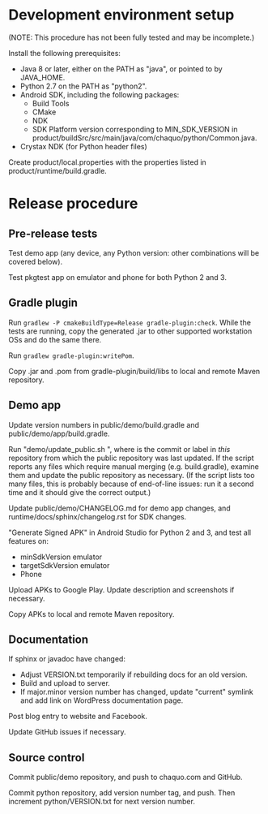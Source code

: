 # Development environment setup

(NOTE: This procedure has not been fully tested and may be incomplete.)

Install the following prerequisites:

* Java 8 or later, either on the PATH as "java", or pointed to by JAVA_HOME.
* Python 2.7 on the PATH as "python2".
* Android SDK, including the following packages:
   * Build Tools
   * CMake
   * NDK
   * SDK Platform version corresponding to MIN_SDK_VERSION in
     product/buildSrc/src/main/java/com/chaquo/python/Common.java.
* Crystax NDK (for Python header files)

Create product/local.properties with the properties listed in product/runtime/build.gradle.


# Release procedure

## Pre-release tests

Test demo app (any device, any Python version: other combinations will be covered below).

Test pkgtest app on emulator and phone for both Python 2 and 3.


## Gradle plugin

Run `gradlew -P cmakeBuildType=Release gradle-plugin:check`. While the tests are running, copy
the generated .jar to other supported workstation OSs and do the same there.

Run `gradlew gradle-plugin:writePom`.

Copy .jar and .pom from gradle-plugin/build/libs to local and remote Maven repository.


## Demo app

Update version numbers in public/demo/build.gradle and public/demo/app/build.gradle.

Run "demo/update_public.sh <since-commit>", where <since-commit> is the commit or label in
*this* repository from which the public repository was last updated. If the script reports any
files which require manual merging (e.g. build.gradle), examine them and update the public
repository as necessary. (If the script lists too many files, this is probably because of
end-of-line issues: run it a second time and it should give the correct output.)

Update public/demo/CHANGELOG.md for demo app changes, and runtime/docs/sphinx/changelog.rst for
SDK changes.

"Generate Signed APK" in Android Studio for Python 2 and 3, and test all features on:

* minSdkVersion emulator
* targetSdkVersion emulator
* Phone

Upload APKs to Google Play. Update description and screenshots if necessary.

Copy APKs to local and remote Maven repository.


## Documentation

If sphinx or javadoc have changed:

* Adjust VERSION.txt temporarily if rebuilding docs for an old version.
* Build and upload to server.
* If major.minor version number has changed, update "current" symlink and add link on WordPress
  documentation page.

Post blog entry to website and Facebook.

Update GitHub issues if necessary.


## Source control

Commit public/demo repository, and push to chaquo.com and GitHub.

Commit python repository, add version number tag, and push. Then increment
python/VERSION.txt for next version number.
